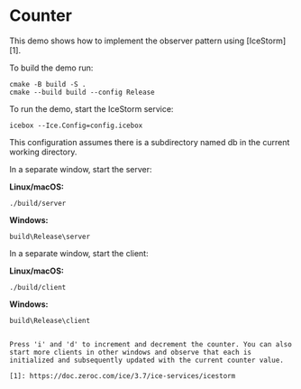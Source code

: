 # Counter

This demo shows how to implement the observer pattern using [IceStorm][1].

To build the demo run:

```shell
cmake -B build -S .
cmake --build build --config Release
```

To run the demo, start the IceStorm service:

```shell
icebox --Ice.Config=config.icebox
```

This configuration assumes there is a subdirectory named db in the
current working directory.

In a separate window, start the server:

**Linux/macOS:**

```shell
./build/server
```

**Windows:**

```shell
build\Release\server
```

In a separate window, start the client:

**Linux/macOS:**

```shell
./build/client
```

**Windows:**

```shell
build\Release\client


Press 'i' and 'd' to increment and decrement the counter. You can also
start more clients in other windows and observe that each is
initialized and subsequently updated with the current counter value.

[1]: https://doc.zeroc.com/ice/3.7/ice-services/icestorm
